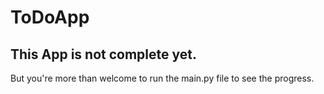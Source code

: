 # ToDoApp
## This App is not complete yet.

But you're more than welcome to run the main.py file to see the progress.
